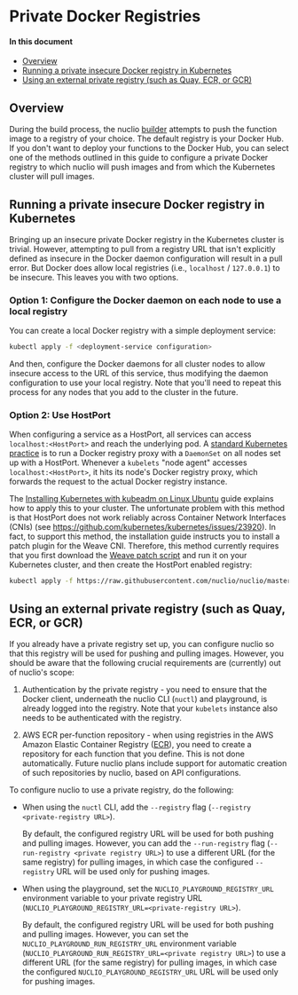 # Private Docker Registries

#### In this document

- [Overview](#overview)
- [Running a private insecure Docker registry in Kubernetes](#running-a-private-insecure-docker-registry-in-kubernetes)
- [Using an external private registry (such as Quay, ECR, or GCR)](#using-an-external-private-registry-such-as-quay-ecr-or-gcr)

## Overview

During the build process, the nuclio [builder](README.md/#builder) attempts to push the function image to a registry of your choice. The default registry is your Docker Hub. If you don't want to deploy your functions to the Docker Hub, you can select one of the methods outlined in this guide to configure a private Docker registry to which nuclio will push images and from which the Kubernetes cluster will pull images.

## Running a private insecure Docker registry in Kubernetes

Bringing up an insecure private Docker registry in the Kubernetes cluster is trivial. However, attempting to pull from a registry URL that isn't explicitly defined as insecure in the Docker daemon configuration will result in a pull error. But Docker does allow local registries (i.e., `localhost` / `127.0.0.1`) to be insecure. This leaves you with two options.

### Option 1: Configure the Docker daemon on each node to use a local registry

You can create a local Docker registry with a simple deployment service:

```sh
kubectl apply -f <deployment-service configuration>
```

And then, configure the Docker daemons for all cluster nodes to allow insecure access to the URL of this service, thus modifying the daemon configuration to use your local registry. Note that you'll need to repeat this process for any nodes that you add to the cluster in the future.

### Option 2: Use HostPort

When configuring a service as a HostPort, all services can access `localhost:<HostPort>` and reach the underlying pod. A [standard Kubernetes practice](https://github.com/kubernetes/kubernetes/tree/master/cluster/addons/registry) is to run a Docker registry proxy with a `DaemonSet` on all nodes set up with a HostPort. Whenever a `kubelets` "node agent" accesses `localhost:<HostPort>`, it hits its node's Docker registry proxy, which forwards the request to the actual Docker registry instance. 

The [Installing Kubernetes with kubeadm on Linux Ubuntu](install/linux.md) guide explains how to apply this to your cluster. The unfortunate problem with this method is that HostPort does not work reliably across Container Network Interfaces (CNIs) (see https://github.com/kubernetes/kubernetes/issues/23920). In fact, to support this method, the installation guide instructs you to install a patch plugin for the Weave CNI. Therefore, this method currently requires that you first download the [Weave patch script](https://github.com/nuclio/nuclio/blob/master/hack/k8s/scripts/install_cni_plugins) and run it on your Kubernetes cluster, and then create the HostPort enabled registry:

```sh
kubectl apply -f https://raw.githubusercontent.com/nuclio/nuclio/master/hack/k8s/resources/registry.yaml
```

## Using an external private registry (such as Quay, ECR, or GCR)

If you already have a private registry set up, you can configure nuclio so that this registry will be used for pushing and pulling images. However, you should be aware that the following crucial requirements are (currently) out of nuclio's scope:

1.  Authentication by the private registry - you need to ensure that the Docker client, underneath the nuclio CLI (`nuctl`) and playground, is already logged into the registry. Note that your `kubelets` instance also needs to be authenticated with the registry.

2.  AWS ECR per-function repository - when using registries in the AWS Amazon Elastic Container Registry ([ECR](https://aws.amazon.com/ecr/)), you need to create a repository for each function that you define. This is not done automatically. Future nuclio plans include support for automatic creation of such repositories by nuclio, based on API configurations.

To configure nuclio to use a private registry, do the following:

- When using the `nuctl` CLI, add the `--registry` flag (`--registry <private-registry URL>`).

    By default, the configured registry URL will be used for both pushing and pulling images. However, you can add the `--run-registry` flag (`--run-registry <private registry URL>`) to use a different URL (for the same registry) for pulling images, in which case the configured `--registry` URL will be used only for pushing images.

- When using the playground, set the `NUCLIO_PLAYGROUND_REGISTRY_URL` environment variable to your private registry URL (`NUCLIO_PLAYGROUND_REGISTRY_URL=<private-registry URL>`).

    By default, the configured registry URL will be used for both pushing and pulling images. However, you can set the `NUCLIO_PLAYGROUND_RUN_REGISTRY_URL` environment variable (`NUCLIO_PLAYGROUND_RUN_REGISTRY_URL=<private registry URL>`) to use a different URL (for the same registry) for pulling images, in which case the configured `NUCLIO_PLAYGROUND_REGISTRY_URL` URL will be used only for pushing images.

